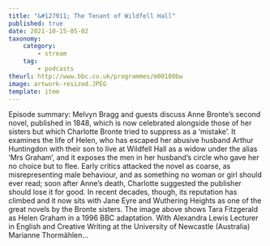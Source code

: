 ```yaml
---
title: "&#127911; The Tenant of Wildfell Hall"
published: true
date: 2021-10-15-05-02
taxonomy:
    category:
        - stream
    tag:
        - podcasts
theurl: http://www.bbc.co.uk/programmes/m00100bw
image: artwork-resized.JPEG
template: item
---
```


Episode summary: Melvyn Bragg and guests discuss Anne Bronte&rsquo;s second novel, published in 1848, which is now celebrated alongside those of her sisters but which Charlotte Bronte tried to suppress as a &lsquo;mistake&rsquo;. It examines the life of Helen, who has escaped her abusive husband Arthur Huntingdon with their son to live at Wildfell Hall as a widow under the alias &lsquo;Mrs Graham&rsquo;, and it exposes the men in her husband&rsquo;s circle who gave her no choice but to flee. Early critics attacked the novel as coarse, as misrepresenting male behaviour, and as something no woman or girl should ever read; soon after Anne&rsquo;s death, Charlotte suggested the publisher should lose it for good. In recent decades, though, its reputation has climbed and it now sits with Jane Eyre and Wuthering Heights as one of the great novels by the Bronte sisters. The image above shows Tara Fitzgerald as Helen Graham in a 1996 BBC adaptation. With Alexandra Lewis Lecturer in English and Creative Writing at the University of Newcastle (Australia) Marianne Thorm&auml;hlen&hellip;
